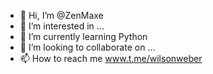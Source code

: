 - 👋 Hi, I’m @ZenMaxe
- 👀 I’m interested in ...
- 🌱 I’m currently learning Python
- 💞️ I’m looking to collaborate on ...
- 📫 How to reach me www.t.me/wilsonweber

<!---
ZenMaxe/ZenMaxe is a ✨ special ✨ repository because its `README.md` (this file) appears on your GitHub profile.
You can click the Preview link to take a look at your changes.
--->
